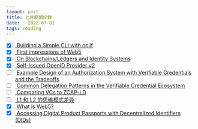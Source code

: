 ```yaml
---
layout: post
title: 七月閱讀紀錄
date:   2022-07-01
tags: reading
---
```


- [x] [ Building a Simple CLI with oclif](https://hackernoon.com/building-a-simple-cli-with-oclif) <br />
- [x] [ First impressions of Web5](https://educatedguesswork.org/posts/web5-first-impressions/) <br />
- [x] [ On Blockchains/Ledgers and Identity Systems](https://educatedguesswork.org/posts/blockchain-identity/) <br />
- [x] [ Self-Issued OpenID Provider v2](https://openid.net/specs/openid-connect-self-issued-v2-1_0.html) <br />
- [ ] [ Example Design of an Authorization System with Verifiable Credentials and the Tradeoffs](https://kyledenhartog.com/example-authz-with-VCs/) <br />
- [ ] [ Common Delegation Patterns in the Verifiable Credential Ecosystem](https://kyledenhartog.com/delegation-in-verifiable-credentials/) <br />
- [ ] [ Comparing VCs to ZCAP-LD](https://kyledenhartog.com/comparing-VCs-with-zcaps/) <br />
- [ ] [ L1 和 L2 的思维模式差异](https://ecn.mirror.xyz/Qp64vO2luoNXNbxYSV6nBMHFEV7seoVFJiJxxwVrx3E) <br />
- [x] [ What is Web5?](https://developer.tbd.website/blog/what-is-web5/) <br />
- [x] [ Accessing Digital Product Passports with Decentralized Identifiers (DIDs)](https://medium.com/spherity/accessing-digital-product-passports-with-decentralized-identifiers-dids-175ca455cee3) <br />
